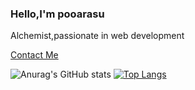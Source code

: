 <h3> Hello,I'm pooarasu</h3>
<p>Alchemist,passionate in web development<br/></p>
<a href="https://portfolio-page-omega-nine.vercel.app/">Contact Me</a>


![Anurag's GitHub stats](https://github-readme-stats-sigma-five.vercel.app/api?username=pooaras&show_icons=true)
[![Top Langs](https://github-readme-stats-sigma-five.vercel.app/api/top-langs/?username=pooaras&layout=compact)](https://github.com/pooaras/github-readme-stats)

